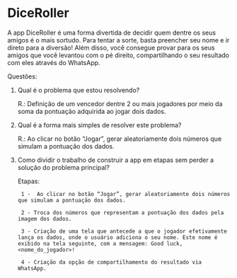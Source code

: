 # DiceRoller

A app DiceRoller é uma forma divertida de decidir quem dentre os seus amigos é o mais sortudo. Para tentar a sorte, basta preencher seu nome e ir direto para a diversão! Além disso, você consegue provar para os seus amigos que você levantou com o pé direito, compartilhando o seu resultado com eles através do WhatsApp.

Questões:

1) Qual é o problema que estou resolvendo?

      R.: Definição de um vencedor dentre 2 ou mais jogadores por meio da soma da pontuação adquirida ao jogar dois dados.

2) Qual é a forma mais simples de resolver este problema?

      R.: Ao clicar no botão “Jogar”, gerar aleatoriamente dois números que simulam a pontuação dos dados.

3) Como dividir o trabalho de construir a app em etapas sem perder a solução do problema principal?

    Etapas:

        1 -  Ao clicar no botão “Jogar”, gerar aleatoriamente dois números que simulam a pontuação dos dados.

        2 - Troca dos números que representam a pontuação dos dados pela imagem dos dados.

        3 - Criação de uma tela que antecede a que o jogador efetivamente lança os dados, onde o usuário adiciona o seu nome. Este nome é exibido na tela seguinte, com a mensagem: Good luck, <nome_do_jogador>!

        4 - Criação da opção de compartilhamento do resultado via WhatsApp.


